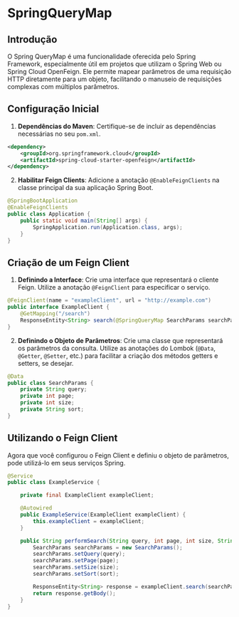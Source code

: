 # SpringQueryMap

## Introdução

O Spring QueryMap é uma funcionalidade oferecida pelo Spring Framework, especialmente útil em projetos que utilizam o Spring Web ou Spring Cloud OpenFeign. Ele permite mapear parâmetros de uma requisição HTTP diretamente para um objeto, facilitando o manuseio de requisições complexas com múltiplos parâmetros.

## Configuração Inicial

1. **Dependências do Maven**: Certifique-se de incluir as dependências necessárias no seu `pom.xml`.

```xml
<dependency>
    <groupId>org.springframework.cloud</groupId>
    <artifactId>spring-cloud-starter-openfeign</artifactId>
</dependency>
```

2. **Habilitar Feign Clients**: Adicione a anotação `@EnableFeignClients` na classe principal da sua aplicação Spring Boot.

```java
@SpringBootApplication
@EnableFeignClients
public class Application {
    public static void main(String[] args) {
        SpringApplication.run(Application.class, args);
    }
}
```

## Criação de um Feign Client

1. **Definindo a Interface**: Crie uma interface que representará o cliente Feign. Utilize a anotação `@FeignClient` para especificar o serviço.

```java
@FeignClient(name = "exampleClient", url = "http://example.com")
public interface ExampleClient {
    @GetMapping("/search")
    ResponseEntity<String> search(@SpringQueryMap SearchParams searchParams);
}
```

2. **Definindo o Objeto de Parâmetros**: Crie uma classe que representará os parâmetros da consulta. Utilize as anotações do Lombok (`@Data`, `@Getter`, `@Setter`, etc.) para facilitar a criação dos métodos getters e setters, se desejar.

```java
@Data
public class SearchParams {
    private String query;
    private int page;
    private int size;
    private String sort;
}
```

## Utilizando o Feign Client

Agora que você configurou o Feign Client e definiu o objeto de parâmetros, pode utilizá-lo em seus serviços Spring.

```java
@Service
public class ExampleService {

    private final ExampleClient exampleClient;

    @Autowired
    public ExampleService(ExampleClient exampleClient) {
        this.exampleClient = exampleClient;
    }

    public String performSearch(String query, int page, int size, String sort) {
        SearchParams searchParams = new SearchParams();
        searchParams.setQuery(query);
        searchParams.setPage(page);
        searchParams.setSize(size);
        searchParams.setSort(sort);

        ResponseEntity<String> response = exampleClient.search(searchParams);
        return response.getBody();
    }
}
```